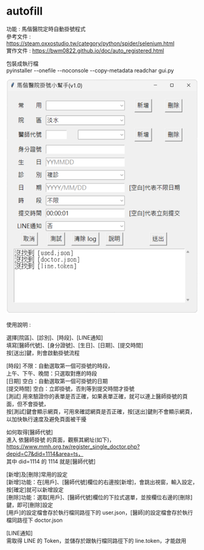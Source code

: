 # autofill
功能 : 馬偕醫院定時自動掛號程式  
參考文件 : https://steam.oxxostudio.tw/category/python/spider/selenium.html  
實作文件 : https://bwm0822.github.io/doc/auto_registered.html

包裝成執行檔<br>
pyinstaller --onefile --noconsole --copy-metadata readchar gui.py<br>

![Logo](pic.png)

使用說明 :<br>

選擇[院區]、[診別]、[時段]、[LINE通知]<br>
填寫[醫師代號]、[身分證號]、[生日]、[日期]、[提交時間]<br>
按[送出]鍵，則會啟動掛號流程<br>

[時段]    不限：自動選取第一個可掛號的時段，<br>
        上午、下午、晚間：只選取對應的時段<br>
[日期]    空白：自動選取第一個可掛號的日期<br>
[提交時間]    空白：立即掛號，否則等到提交時間才掛號<br>
[測試]    用來驗證你的表單是否正確，如果表單正確，就可以連上醫師掛號的頁面，但不會掛號，<br>
        按[測試]鍵會顯示網頁，可用來確認網頁是否正確，按[送出]鍵則不會顯示網頁，以加快執行速度及避免頁面被干擾<br>

如何取得[醫師代號]<br>
    進入 依醫師掛號 的頁面，觀察其網址(如下)，<br>
    https://www.mmh.org.tw/register_single_doctor.php?depid=C7&did=1114&area=ts，<br>
    其中 did=1114 的 1114 就是[醫師代號]<br>

[新增]及[刪除]常用的設定<br>
    [新增]功能：在[用戶]、[醫師代號]欄位的右邊按[新增]，會跳出視窗，輸入設定，按[確定]就可以新增設定<br>
    [刪除]功能：選取[用戶]、[醫師代號]欄位的下拉式選單，並按欄位右邊的[刪除]鍵，即可[刪除]設定<br>
    [用戶]的設定檔會存於執行檔同路徑下的 user.json，[醫師]的設定檔會存於執行檔同路徑下 doctor.json<br>

[LINE通知] <br>
    需取得 LINE 的 Token，並儲存於跟執行檔同路徑下的 line.token，才能啟用<br>



